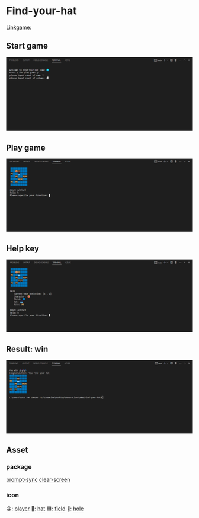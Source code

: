 # Find-your-hat

[Linkgame: ](https://replit.com/@Siraphob2541/39SiraphobTopthpjsd5-find-your-hat#)

## Start game
![Start game](./image/1_StartGame.png)

## Play game
![Play game](./image/2_PlayGame.png)

## Help key
![Help key](./image/3_Help.png)

## Result: win
![Result: win](./image/4_Win.png)


## Asset
### package
[prompt-sync](https://www.npmjs.com/package/prompt-sync)
[clear-screen](https://www.npmjs.com/package/clear-screen)

### icon
😀: [player](https://emojipedia.org/grinning-face)
🥽: [hat](https://emojipedia.org/goggles)
🟦: [field](https://emojicombos.com/soil)
🚧: [hole](https://emojipedia.org/construction)